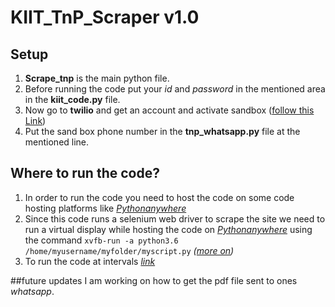 # KIIT_TnP_Scraper v1.0

## Setup
1. **Scrape_tnp** is the main python file.
2. Before running the code put your *id* and *password* in the mentioned area in the **kiit_code.py** file.
3. Now go to **twilio** and get an account and activate sandbox ([follow this Link](https://www.twilio.com/blog/send-whatsapp-message-30-seconds-python))
4. Put the sand box phone number in the **tnp_whatsapp.py** file at the mentioned line.

## Where to run the code?
1. In order to run the code you need to host the code on some code hosting platforms like *[Pythonanywhere](https://www.pythonanywhere.com)*
2. Since this code runs a selenium web driver to scrape the site we need to run a virtual display while hosting the code on *[Pythonanywhere](https://www.pythonanywhere.com)*    using the command `xvfb-run -a python3.6 /home/myusername/myfolder/myscript.py` *([more on](https://help.pythonanywhere.com/pages/selenium/))*
3. To run the code at intervals *[link](https://help.pythonanywhere.com/pages/ScheduledTasks/)*

##future updates
I am working on how to get the pdf file sent to ones *whatsapp*.
